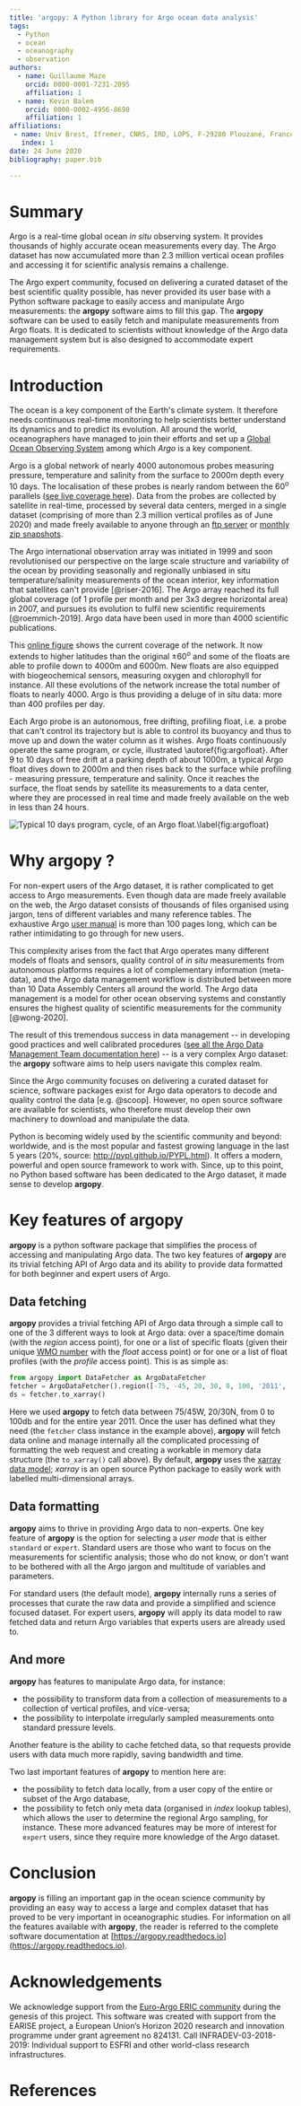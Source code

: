```yaml
---
title: 'argopy: A Python library for Argo ocean data analysis'
tags:
  - Python
  - ocean
  - oceanography
  - observation
authors:
  - name: Guillaume Maze
    orcid: 0000-0001-7231-2095
    affiliation: 1
  - name: Kevin Balem
    orcid: 0000-0002-4956-8698
    affiliation: 1
affiliations:
 - name: Univ Brest, Ifremer, CNRS, IRD, LOPS, F‐29280 Plouzané, France
   index: 1
date: 24 June 2020
bibliography: paper.bib

---
```


# Summary

Argo is a real-time global ocean *in situ* observing system. It provides thousands of highly accurate ocean measurements 
every day. The Argo dataset has now accumulated more than 2.3 million vertical ocean profiles and accessing it for scientific 
analysis remains a challenge.

The Argo expert community, focused on delivering a curated dataset of the best scientific quality possible, has never provided 
its user base with a Python software package to easily access and manipulate Argo measurements: the **argopy** software aims 
to fill this gap. The **argopy** software can be used to easily fetch and manipulate measurements from Argo floats. 
It is dedicated to scientists without knowledge of the Argo data management system but is also designed to accommodate expert 
requirements.

# Introduction

The ocean is a key component of the Earth's climate system. It therefore needs continuous real-time monitoring to help scientists 
better understand its dynamics and to predict its evolution. All around the world, oceanographers have managed to join their
efforts and set up a [Global Ocean Observing System](https://www.goosocean.org/) among which *Argo* is a key component. 

Argo is a global network of nearly 4000 autonomous probes measuring pressure, temperature and salinity from the surface 
to 2000m depth every 10 days. The localisation of these probes is nearly random between the $60^o$ parallels ([see live 
coverage here](http://map.argo-france.fr)). Data from the probes are collected by satellite in real-time, processed by several 
data centers, merged in a single dataset (comprising of more than 2.3 million vertical profiles as of 
June 2020) and made freely available to anyone through an [ftp server](ftp://ftp.ifremer.fr/ifremer/argo) or [monthly zip 
snapshots](http://dx.doi.org/10.17882/42182).

The Argo international observation array was initiated in 1999 and soon revolutionised our 
perspective on the large scale structure and variability of the ocean by providing seasonally and regionally unbiased 
in situ temperature/salinity measurements of the ocean interior, key information that satellites can't provide [@riser-2016]. 
The Argo array reached its full global coverage (of 1 profile per month and per 3x3 degree horizontal area) in 2007, and 
pursues its evolution to fulfil new scientific requirements [@roemmich-2019]. Argo data have been used in more than 4000 scientific publications.

This [online figure](http://map.argo-france.fr) shows the current coverage of the network. It now extends to higher latitudes than the 
original $\pm60^o$ and some of the floats are able to profile down to 4000m and 6000m. New floats are also equipped 
with biogeochemical sensors, measuring oxygen and chlorophyll for instance. All these evolutions of the network increase 
the total number of floats to nearly 4000. Argo is thus providing a deluge of in situ data: more than 400 profiles per day.

Each Argo probe is an autonomous, free drifting, profiling float, i.e. a probe that can't control its trajectory but 
is able to control its buoyancy and thus to move up and down the water column as it wishes. Argo floats continuously 
operate the same program, or cycle, illustrated \autoref{fig:argofloat}. After 9 to 10 days of free drift at a parking 
depth of about 1000m, a typical Argo float dives down to 2000m and then rises back to the surface while profiling - measuring pressure, 
temperature and salinity. Once it reaches the surface, the float sends by satellite its measurements to a data center, 
where they are processed in real time and made freely available on the web in less than 24 hours.

![Typical 10 days program, cycle, of an Argo float.\label{fig:argofloat}](_static/argofloats_cycle.png)


# Why **argopy** ?

For non-expert users of the Argo dataset, it is rather complicated to get access to Argo measurements. Even though data are
made freely available on the web, the Argo dataset consists of thousands of files organised using jargon, 
tens of different variables and many reference tables. The exhaustive Argo [user manual](http://dx.doi.org/10.13155/29825) 
is more than 100 pages long, which can be rather intimidating to go through for new users.

This complexity arises from the fact that Argo operates many different models of floats and sensors, quality control 
of *in situ* measurements from autonomous platforms requires a lot of complementary information (meta-data), and the 
Argo data management workflow is distributed between more than 10 Data Assembly Centers all around the world. The Argo 
data management is a model for other ocean observing systems and constantly ensures the highest quality of scientific 
measurements for the community [@wong-2020].

The result of this tremendous success in data management -- in developing good practices and well calibrated 
procedures ([see all the Argo Data Management Team documentation here](http://www.argodatamgt.org/Documentation)) -- is 
a very complex Argo dataset: the **argopy** software aims to help users navigate this complex realm.

Since the Argo community focuses on delivering a curated dataset for science, software packages exist for Argo data operators to decode and quality control the data [e.g. @scoop]. However, no open source software are available for scientists, who therefore must develop their own machinery to download and manipulate the data.

Python is becoming widely used by the scientific community and beyond: worldwide, and is the most popular and fastest growing language in the last 5 years (20%, source: http://pypl.github.io/PYPL.html). It offers a modern, powerful and open
source framework to work with. Since, up to this point, no Python based software has been dedicated to the Argo dataset, it made sense to develop **argopy**.

# Key features of **argopy**

**argopy** is a python software package that simplifies the process of accessing and manipulating Argo data.
The two key features of **argopy** are its trivial fetching API of Argo data and its 
ability to provide data formatted for both beginner and expert users of Argo.

## Data fetching

**argopy** provides a trivial fetching API of Argo data through a simple call to one of the 3 different ways to 
look at Argo data: over a space/time domain (with the *region* access point), for one or a list of specific floats (given 
their unique [WMO number](https://www.wmo.int/pages/prog/amp/mmop/wmo-number-rules.html) with the *float* access point) 
or for one or a list of float profiles (with the *profile* access point). This is as simple as:
```python
from argopy import DataFetcher as ArgoDataFetcher
fetcher = ArgoDataFetcher().region([-75, -45, 20, 30, 0, 100, '2011', '2012'])
ds = fetcher.to_xarray()
```
Here we used **argopy** to fetch data between 75/45W, 20/30N, from 0 to 100db and for the entire year 2011.
Once the user has defined what they need (the ``fetcher`` class instance in the example above), **argopy** will fetch data online and manage 
internally all the complicated processing of formatting the web request and creating a workable in memory data 
structure (the ``to_xarray()`` call above). By default, **argopy** uses the [xarray data model](http://xarray.pydata.org);
*xarray* is an open source Python package to easily work with labelled multi-dimensional arrays.

## Data formatting

**argopy** aims to thrive in providing Argo data to non-experts. One key feature of **argopy** is the option for selecting
a *user mode* that is either ``standard`` or ``expert``. Standard users are those who want to focus on the measurements 
for scientific analysis; those who do not know, or don't want to be bothered with all the Argo jargon and multitude of 
variables and parameters. 

For standard users (the default mode), **argopy** internally runs a series of processes that
curate the raw data and provide a simplified and science focused dataset. For expert users, **argopy** will apply its 
data model to raw fetched data and return Argo variables that experts users are already used to.

## And more

**argopy** has features to manipulate Argo data, for instance:

- the possibility to transform data from a collection of measurements to a collection of vertical profiles, and vice-versa; 
- the possibility to interpolate irregularly sampled measurements onto standard pressure levels.
 
Another feature is the ability to cache fetched data, so that requests provide users with data much more rapidly, 
saving bandwidth and time. 

Two last important features of **argopy** to mention here are: 

- the possibility to fetch data locally, from a user copy of the entire or subset of the Argo database,
- the possibility to fetch only meta data (organised in *index* lookup tables), which allows the user to determine the regional Argo sampling, 
for instance.
These more advanced features may be more of interest for ``expert`` users, since they require more knowledge of the Argo dataset.

# Conclusion

**argopy** is filling an important gap in the ocean science community by providing an easy way to access a large and complex dataset that has proved to be very important in oceanographic studies. For information on all the features available with **argopy**, the reader is referred to the complete software documentation at [https://argopy.readthedocs.io](https://argopy.readthedocs.io).

# Acknowledgements

We acknowledge support from the [Euro-Argo ERIC community](https://www.euro-argo.eu/) during the genesis of this project.
This software was created with support from the EARISE project, a European Union’s Horizon 2020 research and 
innovation programme under grant agreement no 824131. Call INFRADEV-03-2018-2019: Individual support to ESFRI and other 
world-class research infrastructures.

# References
